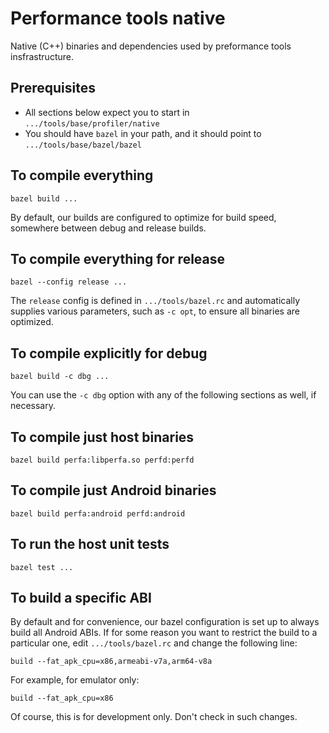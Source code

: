 # Performance tools native

Native (C++) binaries and dependencies used by preformance tools
insfrastructure.

## Prerequisites

* All sections below expect you to start in `.../tools/base/profiler/native`
* You should have `bazel` in your path, and it should point to `.../tools/base/bazel/bazel`

## To compile everything
```
bazel build ...
```

By default, our builds are configured to optimize for build speed, somewhere
between debug and release builds.

## To compile everything for release
```
bazel --config release ...
```

The `release` config is defined in `.../tools/bazel.rc` and automatically
supplies various parameters, such as `-c opt`, to ensure all binaries are
optimized.

## To compile explicitly for debug
```
bazel build -c dbg ...
```

You can use the `-c dbg` option with any of the following sections as well, if
necessary.

## To compile just host binaries
```
bazel build perfa:libperfa.so perfd:perfd
```

## To compile just Android binaries
```
bazel build perfa:android perfd:android
```

## To run the host unit tests
```
bazel test ...
```

## To build a specific ABI

By default and for convenience, our bazel configuration is set up to always
build all Android ABIs. If for some reason you want to restrict the build to a
particular one, edit `.../tools/bazel.rc` and change the following line:

```
build --fat_apk_cpu=x86,armeabi-v7a,arm64-v8a
```

For example, for emulator only:

```
build --fat_apk_cpu=x86
```

Of course, this is for development only. Don't check in such changes.



